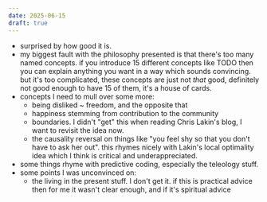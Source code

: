 ```yaml
---
date: 2025-06-15
draft: true
---
```

- surprised by how good it is. 
- my biggest fault with the philosophy presented is that there's too many named concepts. if you introduce 15 different concepts like TODO then you can explain anything you want in a way which sounds convincing. but it's too complicated, these concepts are just not *that* good, definitely not good enough to have 15 of them, it's a house of cards.
- concepts I need to mull over some more:
	- being disliked ~ freedom, and the opposite that 
	- happiness stemming from contribution to the community
	- boundaries. I didn't "get" this when reading Chris Lakin's blog, I want to revisit the idea now. 
	- the causality reversal on things like "you feel shy so that you don't have to ask her out". this rhymes nicely with Lakin's local optimality idea which I think is critical and underappreciated.
- some things rhyme with predictive coding, especially the teleology stuff.
- some points I was unconvinced on:
	- the living in the present stuff. I don't get it. if this is practical advice then for me it wasn't clear enough, and if it's spiritual advice 